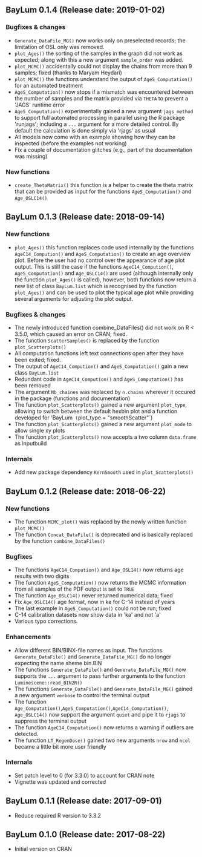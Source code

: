 ## BayLum 0.1.4 (Release date: 2019-01-02)

### Bugfixes & changes
* `Generate_DataFile_MG()` now works only on preselected records; the limitation of OSL only was removed.
* `plot_Ages()` the sorting of the samples in the graph did not work as expected; along with this a new 
argument `sample_order` was added.
* `plot_MCMC()` accidentally could not display the chains from more than 9 samples; fixed (thanks to Maryam Heydari)
* `plot_MCMC()` the functions understand the output of `AgeS_Computation()` for an automated treatment
* `AgeS_Computation()` now stops if a mismatch was encountered between the number of samples and the 
matrix provided via `THETA` to prevent a 'JAGS' runtime error
* `AgeS_Computation()` experimentally gained a new argument `jags_method` to support full automated 
processing in parallel using the R package 'runjags'; including a `...` argument for a 
more detailed control. By default the calculation is done simply via 'rjags' as usual
* All models now come with an example showing how they can be inspected (before the examples not working)
* Fix a couple of documentation glitches (e.g., part of the documentation was missing)

### New functions

* `create_ThetaMatrix()` this function is a helper to create the theta matrix that can be provided
as input for the functions `AgeS_Computation()` and `Age_OSLC14()`

## BayLum 0.1.3 (Release date: 2018-09-14)

### New functions
* `plot_Ages()` this function replaces code used internally by the functions `AgeC14_Compution()` and `AgeS_Computation()`
 to create an age overview plot. Before the user had no control over the appearance of age plot output. This is still the 
 case if the functions `AgeC14_Compution()`, `AgeS_Computation()` and `Age_OSLC14()` are used (although internally only the function `plot_Ages()` is called), 
 however, both functions now return a new list of class `BayLum.list` which is recognised by the function `plot_Ages()` and can be used to plot the typical age plot while providing several arguments for adjusting the plot output. 

### Bugfixes & changes
* The newly introduced function combine_DataFiles() did not work on R < 3.5.0, which caused an 
error on CRAN; fixed.
* The function `ScatterSamples()` is replaced by the function `plot_Scatterplots()`
* All computation functions left text connections open after they have been exited; fixed. 
* The output of `AgeC14_Compution()` and `AgeS_Computation()` gain a new class `BayLum.list`
* Redundant code in `AgeC14_Compution()` and `AgeS_Computation()` has been removed 
* The argument `Nb_chaines` was replaced by `n.chains` wherever it occured in the package (functions and documentation)
* The function `plot_Scatterplots()` gained a new argument `plot_type`, allowing to switch between the default hexbin plot and 
a function developed for 'BayLum` (`plot_type = "smoothScatter"`)
* The function `plot_Scatterplots()` gained a new argument `plot_mode` to allow single xy plots 
* The function `plot_Scatterplots()` now accepts a two column `data.frame` as inputbuild


### Internals
* Add new package dependency `KernSmooth` used in `plot_Scatterplots()`

## BayLum 0.1.2 (Release date: 2018-06-22)

### New functions
* The function `MCMC_plot()` was replaced by the newly written function `plot_MCMC()`
* The function `Concat_DataFile()` is deprecated and is basically replaced by the function `combine_DataFiles()`

### Bugfixes
* The functions `AgeC14_Compution()` and `Age_OSL14()` now returns age results with two digits
* The function `AgeS_Computation()` now returns the MCMC information from all samples of the PDF output is set to `TRUE`
* The function `Age_OSLC14()` never returned numerical data; fixed
* Fix `Age_OSLC14()` age format, now in ka for C-14 instead of years
* The last example in `AgeS_Computation()` could not be run; fixed
* C-14 calibration datasets now show data in 'ka' and not 'a'
* Various typo corrections.

### Enhancements
* Allow different BIN/BINX-file names as input. The functions `Generate_DataFile()` and `Generate_DataFile_MG()` do no longer expecting the name sheme bin.BIN
* The functions `Generate_DataFile()` and `Generate_DataFile_MG()` now supports the `...` argument to pass further
arguments to the function `Luminescene::read_BIN2R()`
* The functions `Generate_DataFile()` and `Generate_DataFile_MG()` gained a new argument `verbose` to control the terminal output
* The function `Age_Computation()`,`AgeS_Computation()`,`AgeC14_Computation()`, `Age_OSLC14()` now support the argument 
`quiet` and pipe it to `rjags` to suppress the terminal output
* The function `AgeC14_Computation()` now returns a warning if outliers are detected. 
* The function `LT_RegenDose()` gained two new arguments `nrow` and `ncol` became a little bit more user friendly

### Internals
* Set patch level to 0 (for 3.3.0) to account for CRAN note
* Vignette was updated and corrected


## BayLum 0.1.1 (Release date: 2017-09-01)

* Reduce required R version to 3.3.2

## BayLum 0.1.0 (Release date: 2017-08-22)

* Initial version on CRAN
